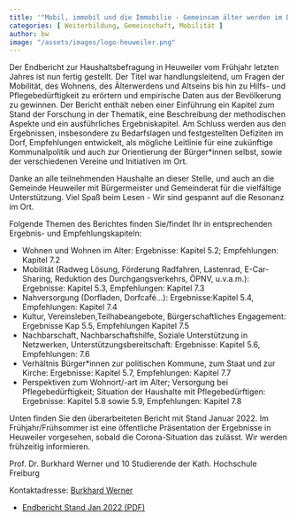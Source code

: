 ```yaml
---
title: '"Mobil, immobil und die Immobilie - Gemeinsam älter werden im Dorf" - Endbericht'
categories: [ Weiterbildung, Gemeinschaft, Mobilität ]
author: bw
image: "/assets/images/logo-heuweiler.png"
---
```


Der Endbericht zur Haushaltsbefragung in Heuweiler vom Frühjahr letzten Jahres ist nun fertig gestellt. Der Titel war handlungsleitend, um Fragen der Mobilität, des Wohnens, des Älterwerdens und Altseins bis hin zu Hilfs- und Pflegebedürftigkeit zu erörtern und empirische Daten aus der Bevölkerung zu gewinnen. Der Bericht enthält neben einer Einführung ein Kapitel zum Stand der Forschung in der Thematik, eine Beschreibung der methodischen Aspekte und ein ausführliches Ergebniskapitel. Am Schluss werden aus den Ergebnissen, insbesondere zu Bedarfslagen und festgestellten Defiziten im Dorf, Empfehlungen entwickelt, als mögliche Leitlinie für eine zukünftige Kommunalpolitik und auch zur Orientierung der Bürger*innen selbst, sowie der verschiedenen Vereine und Initiativen im Ort.

Danke an alle teilnehmenden Haushalte an dieser Stelle, und auch an die Gemeinde Heuweiler mit Bürgermeister und Gemeinderat für die vielfältige Unterstützung.
Viel Spaß beim Lesen - Wir sind gespannt auf die Resonanz im Ort.

Folgende Themen des Berichtes finden Sie/findet Ihr in entsprechenden Ergebnis- und Empfehlungskapiteln:

- Wohnen und Wohnen im Alter: Ergebnisse: Kapitel 5.2; Empfehlungen: Kapitel 7.2
- Mobilität (Radweg Lösung, Förderung Radfahren, Lastenrad, E-Car-Sharing, Reduktion des Durchgangsverkehrs, ÖPNV, u.v.a.m.): Ergebnisse: Kapitel 5.3, Empfehlungen: Kapitel 7.3
- Nahversorgung (Dorfladen, Dorfcafé...): Ergebnisse:Kapitel 5.4, Empfehlungen: Kapitel 7.4
- Kultur, Vereinsleben,Teilhabeangebote, Bürgerschaftliches Engagement: Ergebnisse Kap 5.5, Empfehlungen Kapitel 7.5
- Nachbarschaft, Nachbarschaftshilfe, Soziale Unterstützung in Netzwerken, Unterstützungsbereitschaft: Ergebnisse: Kapitel 5.6, Empfehlungen: 7.6
- Verhältnis Bürger*innen zur politischen Kommune, zum Staat und zur Kirche: Ergebnisse: Kapitel 5.7, Empfehlungen: Kapitel 7.7
- Perspektiven zum Wohnort/-art im Alter; Versorgung bei Pflegebedürftigkeit; Situation der Haushalte mit Pflegebedürftigen: Ergebnisse: Kapitel 5.8 sowie 5.9, Empfehlungen: Kapitel 7.8

Unten finden Sie den überarbeiteten Bericht mit Stand Januar 2022. Im Frühjahr/Frühsommer ist eine öffentliche Präsentation der Ergebnisse in Heuweiler vorgesehen, sobald die Corona-Situation das zulässt. Wir werden frühzeitig informieren.

Prof. Dr. Burkhard Werner und 10 Studierende der Kath. Hochschule Freiburg 

Kontaktadresse: [Burkhard Werner](mailto:Burkhard.Werner@kh-freiburg.de)

* [Endbericht Stand Jan 2022 (PDF)](https://drive.google.com/file/d/1U8FBeFTxCMBgRzmkpOtXve_PRzIyEqCo/view?usp=sharing)
